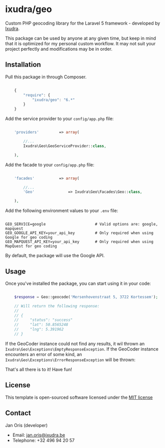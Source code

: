 ixudra/geo
===============

Custom PHP geocoding library for the Laravel 5 framework - developed by [Ixudra](http://ixudra.be).

This package can be used by anyone at any given time, but keep in mind that it is optimized for my personal custom workflow. It may not suit your project perfectly and modifications may be in order.



## Installation

Pull this package in through Composer.

```js

    {
        "require": {
            "ixudra/geo": "6.*"
        }
    }

```

Add the service provider to your `config/app.php` file:

```php

    'providers'         => array(

        //...
        Ixudra\Geo\GeoServiceProvider::class,

    ),

```

Add the facade to your `config/app.php` file:

```php

    'facades'           => array(

        //...
        'Geo'               => Ixudra\Geo\Facades\Geo::class,

    ),

```

Add the following environment values to your `.env` file:

```

GEO_SERVICE=google                      # Valid options are: google, mapquest 
GEO_GOOGLE_API_KEY=your_api_key         # Only required when using Google for geo coding
GEO_MAPQUEST_API_KEY=your_api_key       # Only required when using MapQuest for geo coding

```

By default, the package will use the Google API.



## Usage

Once you've installed the package, you can start using it in your code:

```php

    $response = Geo::geocode('Mersenhovenstraat 5, 3722 Kortessem');

    // Will return the following response:
    //
    // {
    //     "status": "success"
    //     "lat": 50.8565248
    //     "lng": 5.391962
    // }

```

If the GeoCoder instance could not find any results, it wil thrown an `Ixudra\Geo\Exceptions\EmptyResponseException`. If the GeoCoder instance encounters an error of some kind, an `Ixudra\Geo\Exceptions\ErrorResponseException` will be thrown:


That's all there is to it! Have fun!




## License

This template is open-sourced software licensed under the [MIT license](http://opensource.org/licenses/MIT)




## Contact

Jan Oris (developer)

- Email: jan.oris@ixudra.be
- Telephone: +32 496 94 20 57